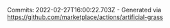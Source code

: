 Commits: 2022-02-27T16:00:22.703Z - Generated via https://github.com/marketplace/actions/artificial-grass
<br>
